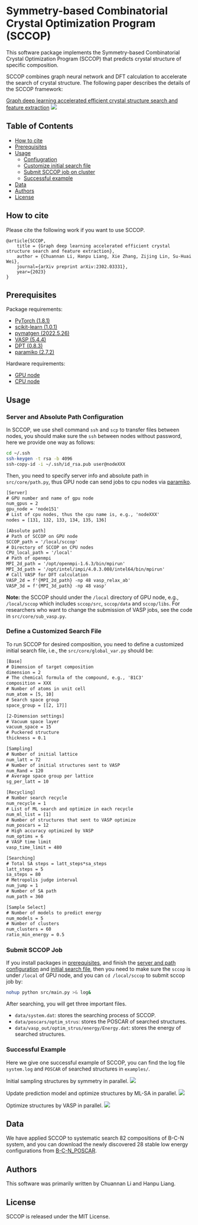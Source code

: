 # Symmetry-based Combinatorial Crystal Optimization Program (SCCOP)

This software package implements the Symmetry-based Combinatorial Crystal Optimization Program (SCCOP) that predicts crystal structure of specific composition. 

SCCOP combines graph neural network and DFT calculation to accelerate the search of crystal structure.
The following paper describes the details of the SCCOP framework:

[Graph deep learning accelerated efficient crystal structure search and feature extraction](XXX)
![](images/SCCOP.png)

## Table of Contents

- [How to cite](#how-to-cite)
- [Prerequisites](#prerequisites)
- [Usage](#usage)
  - [Confiugration](#server-and-absolute-path-configuration)
  - [Customize initial search file](#define-a-customized-search-file)
  - [Submit SCCOP job on cluster](#submit-sccop-job)
  - [Successful example](#successful-example)
- [Data](#data)
- [Authors](#authors)
- [License](#license)

## How to cite

Please cite the following work if you want to use SCCOP.

```
@article{SCCOP,
    title = {Graph deep learning accelerated efficient crystal structure search and feature extraction},
    author = {Chuannan Li, Hanpu Liang, Xie Zhang, Zijing Lin, Su-Huai Wei},
    journal={arXiv preprint arXiv:2302.03331},
    year={2023}
}
```

##  Prerequisites

Package requirements:

- [PyTorch (1.8.1)](http://pytorch.org/)
- [scikit-learn (1.0.1)](http://scikit-learn.org/stable/)
- [pymatgen (2022.5.26)](http://pymatgen.org/)
- [VASP (5.4.4)](https://www.vaspweb.org/)
- [DPT (0.8.3)](https://github.com/HanpuLiang/Data-Processing-Toolkit)
- [paramiko (2.7.2)](https://www.paramiko.org/)

Hardware requirements:

- [GPU node](https://en.wikipedia.org/wiki/GPU_cluster)
- [CPU node](https://en.wikipedia.org/wiki/Server_(computing))

## Usage
### Server and Absolute Path Configuration
In SCCOP, we use shell command `ssh` and `scp` to transfer files between nodes, you should make sure the `ssh` between nodes without password, here we provide one way as follows:

```bash
cd ~/.ssh
ssh-keygen -t rsa -b 4096
ssh-copy-id -i ~/.ssh/id_rsa.pub user@nodeXXX
```

Then, you need to specify server info and absolute path in `src/core/path.py`, thus GPU node can send jobs to cpu nodes via [paramiko](https://www.paramiko.org/).

```diff
[Server]
# GPU number and name of gpu node
num_gpus = 2 
gpu_node = 'node151'
# List of cpu nodes, thus the cpu name is, e.g., 'nodeXXX' 
nodes = [131, 132, 133, 134, 135, 136] 

[Absolute path]
# Path of SCCOP on GPU node
SCCOP_path = '/local/sccop' 
# Directory of SCCOP on CPU nodes
CPU_local_path = '/local' 
# Path of openmpi
MPI_2d_path = '/opt/openmpi-1.6.3/bin/mpirun' 
MPI_3d_path = '/opt/intel/impi/4.0.3.008/intel64/bin/mpirun' 
# Call VASP for DFT calculation
VASP_2d = f'{MPI_2d_path} -np 48 vasp_relax_ab' 
VASP_3d = f'{MPI_3d_path} -np 48 vasp' 
```

**Note:** the SCCOP should under the `/local` directory of GPU node, e.g., `/local/sccop` which includes `sccop/src`, `sccop/data` and `sccop/libs`. For researchers who want to change the submission of VASP jobs, see the code in `src/core/sub_vasp.py`.

### Define a Customized Search File

To run SCCOP for desired composition, you need to define a customized initial search file, i.e., the `src/core/global_var.py` should be:

```diff
[Base]
# Dimension of target composition
dimension = 2
# The chemical formula of the compound, e.g., 'B1C3'
composition = XXX
# Number of atoms in unit cell
num_atom = [5, 10]
# Search space group
space_group = [[2, 17]]

[2-Dimension settings]
# Vacuum space layer
vacuum_space = 15
# Puckered structure
thickness = 0.1

[Sampling]
# Number of initial lattice
num_latt = 72
# Number of initial structures sent to VASP
num_Rand = 120
# Average space group per lattice
sg_per_latt = 10

[Recycling]
# Number search recycle
num_recycle = 1
# List of ML search and optimize in each recycle
num_ml_list = [1]
# Number of structures that sent to VASP optimize
num_poscars = 12
# High accuracy optimized by VASP
num_optims = 6
# VASP time limit
vasp_time_limit = 480

[Searching]
# Total SA steps = latt_steps*sa_steps
latt_steps = 5
sa_steps = 80
# Metropolis judge interval
num_jump = 1
# Number of SA path
num_path = 360

[Sample Select]
# Number of models to predict energy
num_models = 5
# Number of clusters
num_clusters = 60
ratio_min_energy = 0.5
```

### Submit SCCOP Job

If you install packages in [prerequisites](#prerequisites), and finish the [server and path configuration](#server-and-absolute-path-configuration) and [initial search file](#define-a-customized-search-file), then you need to make sure the `sccop` is under `/local` of GPU node, and you can `cd /local/sccop` to submit sccop job by:

```bash
nohup python src/main.py >& log&
```

After searching, you will get three important files.

- `data/system.dat`: stores the searching process of SCCOP.
- `data/poscars/optim_strus`: stores the POSCAR of searched structures.
- `data/vasp_out/optim_strus/energy/Energy.dat`: stores the energy of searched structures.

### Successful Example

Here we give one successful example of SCCOP, you can find the log file `system.log` and `POSCAR` of searched structures in `examples/`.

Initial sampling structures by symmetry in parallel.
![](images/BC3_log_1.png)

Update prediction model and optimize structures by ML-SA in parallel.
![](images/BC3_log_2.png)

Optimize structures by VASP in parallel.
![](images/BC3_log_3.png)

## Data

We have applied SCCOP to systematic search 82 compositions of B-C-N system, and you can download the newly discovered 28 stable low energy configurations from [B-C-N_POSCAR](examples/BCN.zip).

## Authors

This software was primarily written by Chuannan Li and Hanpu Liang. 

## License

SCCOP is released under the MIT License.